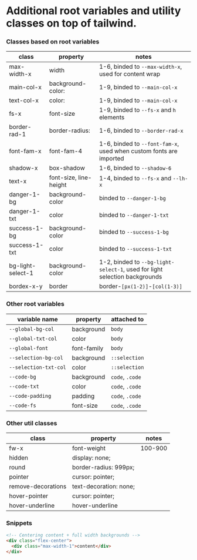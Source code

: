 # Additional root variables and utility classes on top of tailwind.

<!-- ## Download

```bash
# with cmd
curl https://raw.githubusercontent.com/tompston/rufus-css/main/dist/rufus-content.css -O rufus.css
curl https://raw.githubusercontent.com/tompston/rufus-css/main/dist/rufus.css -O rufus-content.css

# with bash
wget https://raw.githubusercontent.com/tompston/rufus-css/main/dist/rufus-content.css
wget https://raw.githubusercontent.com/tompston/rufus-css/main/dist/rufus.css

``` -->

### Classes based on root variables

| class             | property               | notes                                                                      |
| ----------------- | ---------------------- | -------------------------------------------------------------------------- |
| max-width-x       | width                  | 1-6, binded to `--max-width-x`, used for content wrap                      |
| main-col-x        | background-color:      | 1-9, binded to `--main-col-x`                                              |
| text-col-x        | color:                 | 1-9, binded to `--main-col-x`                                              |
| fs-x              | font-size              | 1-9, binded to `--fs-x` and `h` elements                                   |
| border-rad-1      | border-radius:         | 1-6, binded to `--border-rad-x`                                            |
| font-fam-x        | font-fam-4             | 1-6, binded to `--font-fam-x`, used when custom fonts are imported         |
| shadow-x          | box-shadow             | 1-6, binded to `--shadow-6`                                                |
| text-x            | font-size, line-height | 1-4, binded to `--fs-x` and `--lh-x`                                       |
| danger-1-bg       | background-color       | binded to `--danger-1-bg`                                                  |
| danger-1-txt      | color                  | binded to `--danger-1-txt`                                                 |
| success-1-bg      | background-color       | binded to `--success-1-bg`                                                 |
| success-1-txt     | color                  | binded to `--success-1-txt`                                                |
| bg-light-select-1 | background-color       | 1-2, binded to `--bg-light-select-1`, used for light selection backgrounds |
| bordex-x-y        | border                 | border-`[px(1-2)]`-`[col(1-3)]`                                            |

### Other root variables

| variable name         | property    | attached to     |
| --------------------- | ----------- | --------------- |
| `--global-bg-col`     | background  | `body`          |
| `--global-txt-col`    | color       | `body`          |
| `--global-font`       | font-family | `body`          |
| `--selection-bg-col`  | background  | `::selection`   |
| `--selection-txt-col` | color       | `::selection`   |
| `--code-bg`           | background  | `code`, `.code` |
| `--code-txt`          | color       | `code`, `.code` |
| `--code-padding`      | padding     | `code`, `.code` |
| `--code-fs`           | font-size   | `code`, `.code` |

### Other util classes

| class              | property               | notes   |
| ------------------ | ---------------------- | ------- |
| fw-x               | font-weight            | 100-900 |
| hidden             | display: none;         |         |
| round              | border-radius: 999px;  |         |
| pointer            | cursor: pointer;       |         |
| remove-decorations | text-decoration: none; |         |
| hover-pointer      | cursor: pointer;       |         |
| hover-underline    | hover-underline        |         |

### Snippets

```html
<!-- Centering content + full width backgrounds -->
<div class="flex-center">
  <div class="max-width-1">content</div>
</div>
```

<!--

button:disabled,
button[disabled] {
  opacity: 0.67;
}

## Purging CSS for SPAs

```
  "scripts": {
    ...
    "postbuild": "purgecss --css dist/assets/*.css --content dist/assets/*.js -o dist/assets/  --safelist html body"
  },
```

-- importing fonts example

  @font-face {
    font-family: "Poppins-Bold";
    src: url(../fonts/Poppins-Bold.ttf);
  }

-- Automatic grid example

  grid-template-columns: repeat(auto-fit, minmax(150px, 1fr));

-- flex-center class

  .flex-center {
    display: flex;
    align-items: center;
    justify-content: center;
  }


  --global-font: -apple-system, BlinkMacSystemFont, avenir next, avenir,
    segoe ui, helvetica neue, helvetica, Ubuntu, roboto, noto, arial, sans-serif;

-->
